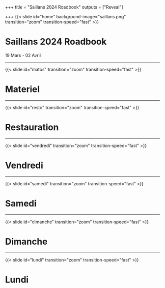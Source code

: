 +++
title = "Saillans 2024 Roadbook"
outputs = ["Reveal"]

+++
{{< slide id="home" background-image="saillans.png" transition="zoom" transition-speed="fast" >}}

# Saillans 2024 Roadbook

19 Mars - 02 Avril



---
{{< slide id="matos"  transition="zoom" transition-speed="fast" >}}

# Materiel

---
{{< slide id="resto"  transition="zoom" transition-speed="fast" >}}

# Restauration

---
{{< slide id="vendredi"  transition="zoom" transition-speed="fast" >}}

# Vendredi

---
{{< slide id="samedi"  transition="zoom" transition-speed="fast" >}}

# Samedi

---
{{< slide id="dimanche"  transition="zoom" transition-speed="fast" >}}

# Dimanche

---
{{< slide id="lundi"  transition="zoom" transition-speed="fast" >}}

# Lundi


